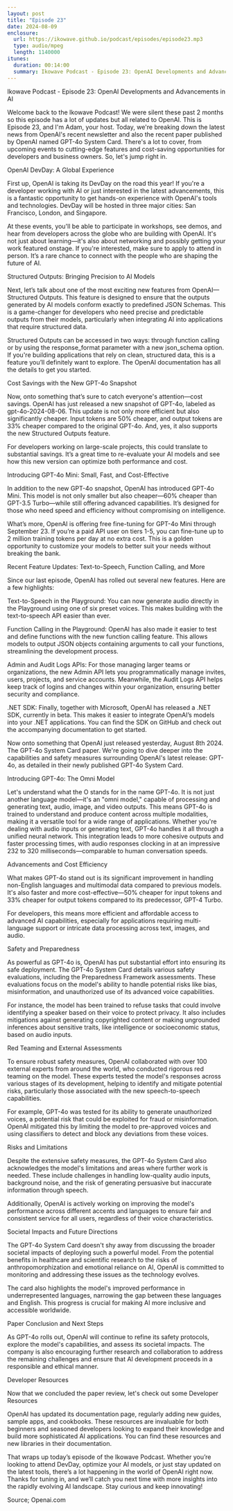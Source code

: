 ```yaml
---
layout: post
title: "Episode 23"
date: 2024-08-09
enclosure:
  url: https://ikowave.github.io/podcast/episodes/episode23.mp3
  type: audio/mpeg
  length: 1140000
itunes:
  duration: 00:14:00
  summary: Ikowave Podcast - Episode 23: OpenAI Developments and Advancements in AI
---
```

Ikowave Podcast - Episode 23: OpenAI Developments and Advancements in AI


Welcome back to the Ikowave Podcast! We were silent these past 2 months so this episode has a lot of updates but all related to OpenAI. This is Episode 23, and I'm Adam, your host. Today, we're breaking down the latest news from OpenAI's recent newsletter and also the recent paper published by OpenAI named GPT-4o System Card. There's a lot to cover, from upcoming events to cutting-edge features and cost-saving opportunities for developers and business owners. So, let's jump right in.


OpenAI DevDay: A Global Experience


First up, OpenAI is taking its DevDay on the road this year! If you're a developer working with AI or just interested in the latest advancements, this is a fantastic opportunity to get hands-on experience with OpenAI's tools and technologies. DevDay will be hosted in three major cities: San Francisco, London, and Singapore.


At these events, you'll be able to participate in workshops, see demos, and hear from developers across the globe who are building with OpenAI. It's not just about learning—it's also about networking and possibly getting your work featured onstage. If you're interested, make sure to apply to attend in person. It’s a rare chance to connect with the people who are shaping the future of AI.


Structured Outputs: Bringing Precision to AI Models


Next, let’s talk about one of the most exciting new features from OpenAI—Structured Outputs. This feature is designed to ensure that the outputs generated by AI models conform exactly to predefined JSON Schemas. This is a game-changer for developers who need precise and predictable outputs from their models, particularly when integrating AI into applications that require structured data.


Structured Outputs can be accessed in two ways: through function calling or by using the response_format parameter with a new json_schema option. If you're building applications that rely on clean, structured data, this is a feature you’ll definitely want to explore. The OpenAI documentation has all the details to get you started.


Cost Savings with the New GPT-4o Snapshot


Now, onto something that’s sure to catch everyone's attention—cost savings. OpenAI has just released a new snapshot of GPT-4o, labeled as gpt-4o-2024-08-06. This update is not only more efficient but also significantly cheaper. Input tokens are 50% cheaper, and output tokens are 33% cheaper compared to the original GPT-4o. And, yes, it also supports the new Structured Outputs feature.


For developers working on large-scale projects, this could translate to substantial savings. It’s a great time to re-evaluate your AI models and see how this new version can optimize both performance and cost.


Introducing GPT-4o Mini: Small, Fast, and Cost-Effective


In addition to the new GPT-4o snapshot, OpenAI has introduced GPT-4o Mini. This model is not only smaller but also cheaper—60% cheaper than GPT-3.5 Turbo—while still offering advanced capabilities. It’s designed for those who need speed and efficiency without compromising on intelligence.


What’s more, OpenAI is offering free fine-tuning for GPT-4o Mini through September 23. If you’re a paid API user on tiers 1-5, you can fine-tune up to 2 million training tokens per day at no extra cost. This is a golden opportunity to customize your models to better suit your needs without breaking the bank.


Recent Feature Updates: Text-to-Speech, Function Calling, and More


Since our last episode, OpenAI has rolled out several new features. Here are a few highlights:


Text-to-Speech in the Playground: You can now generate audio directly in the Playground using one of six preset voices. This makes building with the text-to-speech API easier than ever.


Function Calling in the Playground: OpenAI has also made it easier to test and define functions with the new function calling feature. This allows models to output JSON objects containing arguments to call your functions, streamlining the development process.


Admin and Audit Logs APIs: For those managing larger teams or organizations, the new Admin API lets you programmatically manage invites, users, projects, and service accounts. Meanwhile, the Audit Logs API helps keep track of logins and changes within your organization, ensuring better security and compliance.


.NET SDK: Finally, together with Microsoft, OpenAI has released a .NET SDK, currently in beta. This makes it easier to integrate OpenAI’s models into your .NET applications. You can find the SDK on GitHub and check out the accompanying documentation to get started.


Now onto something that OpenAI just released yesterday, August 8th 2024. The GPT-4o System Card paper. We're going to dive deeper into the capabilities and safety measures surrounding OpenAI's latest release: GPT-4o, as detailed in their newly published GPT-4o System Card.


Introducing GPT-4o: The Omni Model


Let's understand what the O stands for in the name GPT-4o. It is not just another language model—it's an "omni model," capable of processing and generating text, audio, image, and video outputs. This means GPT-4o is trained to understand and produce content across multiple modalities, making it a versatile tool for a wide range of applications. Whether you're dealing with audio inputs or generating text, GPT-4o handles it all through a unified neural network. This integration leads to more cohesive outputs and faster processing times, with audio responses clocking in at an impressive 232 to 320 milliseconds—comparable to human conversation speeds.


Advancements and Cost Efficiency


What makes GPT-4o stand out is its significant improvement in handling non-English languages and multimodal data compared to previous models. It's also faster and more cost-effective—50% cheaper for input tokens and 33% cheaper for output tokens compared to its predecessor, GPT-4 Turbo.


For developers, this means more efficient and affordable access to advanced AI capabilities, especially for applications requiring multi-language support or intricate data processing across text, images, and audio.


Safety and Preparedness


As powerful as GPT-4o is, OpenAI has put substantial effort into ensuring its safe deployment. The GPT-4o System Card details various safety evaluations, including the Preparedness Framework assessments. These evaluations focus on the model's ability to handle potential risks like bias, misinformation, and unauthorized use of its advanced voice capabilities.


For instance, the model has been trained to refuse tasks that could involve identifying a speaker based on their voice to protect privacy. It also includes mitigations against generating copyrighted content or making ungrounded inferences about sensitive traits, like intelligence or socioeconomic status, based on audio inputs.


Red Teaming and External Assessments


To ensure robust safety measures, OpenAI collaborated with over 100 external experts from around the world, who conducted rigorous red teaming on the model. These experts tested the model's responses across various stages of its development, helping to identify and mitigate potential risks, particularly those associated with the new speech-to-speech capabilities.


For example, GPT-4o was tested for its ability to generate unauthorized voices, a potential risk that could be exploited for fraud or misinformation. OpenAI mitigated this by limiting the model to pre-approved voices and using classifiers to detect and block any deviations from these voices.


Risks and Limitations


Despite the extensive safety measures, the GPT-4o System Card also acknowledges the model's limitations and areas where further work is needed. These include challenges in handling low-quality audio inputs, background noise, and the risk of generating persuasive but inaccurate information through speech.


Additionally, OpenAI is actively working on improving the model's performance across different accents and languages to ensure fair and consistent service for all users, regardless of their voice characteristics.


Societal Impacts and Future Directions


The GPT-4o System Card doesn't shy away from discussing the broader societal impacts of deploying such a powerful model. From the potential benefits in healthcare and scientific research to the risks of anthropomorphization and emotional reliance on AI, OpenAI is committed to monitoring and addressing these issues as the technology evolves.


The card also highlights the model's improved performance in underrepresented languages, narrowing the gap between these languages and English. This progress is crucial for making AI more inclusive and accessible worldwide.


Paper Conclusion and Next Steps


As GPT-4o rolls out, OpenAI will continue to refine its safety protocols, explore the model's capabilities, and assess its societal impacts. The company is also encouraging further research and collaboration to address the remaining challenges and ensure that AI development proceeds in a responsible and ethical manner.


Developer Resources


Now that we concluded the paper review, let's check out some Developer Resources


OpenAI has updated its documentation page, regularly adding new guides, sample apps, and cookbooks. These resources are invaluable for both beginners and seasoned developers looking to expand their knowledge and build more sophisticated AI applications. You can find these resources and new libraries in their documentation.


That wraps up today’s episode of the Ikowave Podcast. Whether you’re looking to attend DevDay, optimize your AI models, or just stay updated on the latest tools, there’s a lot happening in the world of OpenAI right now. Thanks for tuning in, and we’ll catch you next time with more insights into the rapidly evolving AI landscape. Stay curious and keep innovating!

Source; Openai.com
